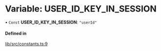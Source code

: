 # Variable: USER\_ID\_KEY\_IN\_SESSION

• `Const` **USER\_ID\_KEY\_IN\_SESSION**: ``"userId"``

#### Defined in

[lib/src/constants.ts:9](https://github.com/joonashak/nestjs-clone-bay/blob/79758ff/lib/src/constants.ts#L9)
